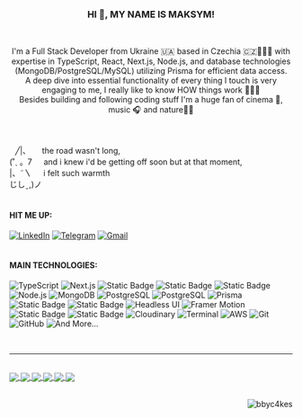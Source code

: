 ### <p align="center"> HI 👋,  MY NAME IS MAKSYM!</p>

</br>
<p align="center">I'm a Full Stack Developer from Ukraine 🇺🇦 based in Czechia 🇨🇿👨🏻‍💻 with expertise in TypeScript, React, Next.js, Node.js, and database technologies (MongoDB/PostgreSQL/MySQL) utilizing Prisma for efficient data access.</br>
A deep dive into essential functionality of every thing I touch is very engaging to me, I really like to know HOW things work 🙇🏻‍♂️</br> Besides building and following coding stuff I'm a huge fan of cinema 🎥, music 🎧 and nature🌲🌳</br></p>

 <br>
<br>
⠀╱|、 ㅤ the road wasn't long,<br>
(˚ˎ 。7 ㅤ and i knew i'd be getting off soon but at that moment,<br>
|、˜〵 ㅤ i felt such warmth<br>
じしˍ,)ノ<br>
<br>

#### HIT ME UP:

[![LinkedIn](https://img.shields.io/badge/LinkedIn-Profile-0A66C2?style=for-the-badge&logo=LinkedIn&labelColor=0A66C2&logoColor=white)](https://www.linkedin.com/in/maksym-azimov-770aa22aa/)
[![Telegram](https://img.shields.io/badge/Telegram-Chat-2CA5E0?style=for-the-badge&logo=Telegram&labelColor=2CA5E0&logoColor=white)](https://t.me/bbyc4kes)
[![Gmail](https://img.shields.io/badge/Gmail-Email-EA4335?style=for-the-badge&logo=Gmail&labelColor=EA4335&logoColor=white)](mailto:azimov.workspace@gmail.com)
<br> 
 </br>
#### MAIN TECHNOLOGIES:

![TypeScript](https://img.shields.io/badge/TypeScript-3178C6?style=for-the-badge&logo=typescript&labelColor=black&color=3178C6)
![Next.js](https://img.shields.io/badge/Next.js-000000?style=for-the-badge&logo=next.js&labelColor=000000&color=white)
![Static Badge](https://img.shields.io/badge/JavaScript-61DBFB?style=for-the-badge&logo=JavaScript&labelColor=black&color=yellow)
![Static Badge](https://img.shields.io/badge/React-FFFFFF?style=for-the-badge&logo=React&labelColor=black&color=%2361dafb)
![Static Badge](https://img.shields.io/badge/Express-FFFFFF?style=for-the-badge&logo=Express&labelColor=black&color=%23444)
![Node.js](https://img.shields.io/badge/Node.js-339933?style=for-the-badge&logo=node.js&labelColor=black&color=339933)
![MongoDB](https://img.shields.io/badge/MongoDB-47A248?style=for-the-badge&logo=mongodb&labelColor=black&color=47A248)
![PostgreSQL](https://img.shields.io/badge/PostgreSQL-336791?style=for-the-badge&logo=postgresql&labelColor=black&color=336791)
![PostgreSQL](https://img.shields.io/badge/MySQL-336791?style=for-the-badge&logo=mysql&labelColor=black&color=336791)
![Prisma](https://img.shields.io/badge/Prisma-2D3748?style=for-the-badge&logo=prisma&labelColor=black&color=2D3748)
![Static Badge](https://img.shields.io/badge/Redux-FFFFFF?style=for-the-badge&logo=Redux&labelColor=black&color=violet)
![Static Badge](https://img.shields.io/badge/Mongoose-FFFFFF?style=for-the-badge&logo=Mongoose&labelColor=black&color=%23800)
![Headless UI](https://img.shields.io/badge/Headless_UI-38B2AC?style=for-the-badge&labelColor=black&color=38B2AC)
![Framer Motion](https://img.shields.io/badge/Framer_Motion-0055FF?style=for-the-badge&logo=framer&labelColor=black&color=0055FF)
![Static Badge](https://img.shields.io/badge/Styled%20components-FFFFFF?style=for-the-badge&logo=Styled%20Components&labelColor=black&color=rgb(191%2C%2079%2C%20116))
![Static Badge](https://img.shields.io/badge/Tailwind%20CSS-FFFFFF?style=for-the-badge&logo=Tailwind%20CSS&labelColor=black&color=rgb(56%20189%20248))
![Cloudinary](https://img.shields.io/badge/Cloudinary-00BFFF?style=for-the-badge&logo=cloudinary&labelColor=black&color=00BFFF)
![Terminal](https://img.shields.io/badge/Terminal-000000?style=for-the-badge&logo=windows-terminal&labelColor=black&color=000000)
![AWS](https://img.shields.io/badge/AWS-232F3E?style=for-the-badge&logo=amazon-aws&labelColor=black&color=232F3E)
![Git](https://img.shields.io/badge/Git-F05032?style=for-the-badge&logo=git&labelColor=black&color=F05032)
![GitHub](https://img.shields.io/badge/GitHub-181717?style=for-the-badge&logo=github&labelColor=black&color=181717)
![And More...](https://img.shields.io/badge/And_More-808080?style=for-the-badge&labelColor=black&color=808080)


<br>


---


</br>

<a href="https://github.com/bbyc4kes/file-drive" target="_blank">
 <img align="center" src="https://github-readme-stats.vercel.app/api/pin/?username=bbyc4kes&repo=file-drive&theme=dracula" />
</a>
<a href="https://github.com/bbyc4kes/portfolio" target="_blank">
 <img align="center" src="https://github-readme-stats.vercel.app/api/pin/?username=bbyc4kes&repo=portfolio&theme=dracula" />
</a>
<a href="https://github.com/bbyc4kes/todos" target="_blank">
 <img align="center" src="https://github-readme-stats.vercel.app/api/pin/?username=bbyc4kes&repo=todos&theme=dracula" />
</a>
<a href="https://github.com/bbyc4kes/surge" target="_blank">
 <img align="center" src="https://github-readme-stats.vercel.app/api/pin/?username=bbyc4kes&repo=surge&theme=dracula" />
</a>
<a href="https://github.com/bbyc4kes/car-catalog-NEXT.js" target="_blank">
  <img align="center" src="https://github-readme-stats.vercel.app/api/pin/?username=bbyc4kes&repo=car-catalog-NEXT.js&theme=dracula" />
</a>
<a href="https://github.com/bbyc4kes/campwithus" target="_blank">
 <img align="center" src="https://github-readme-stats.vercel.app/api/pin/?username=bbyc4kes&repo=campwithus&theme=dracula" />
</a>
<div align="center">

</div>
<br/>
  <p align="right"> <img src="https://komarev.com/ghpvc/?username=bbyc4kes" alt="bbyc4kes" /> </p>


